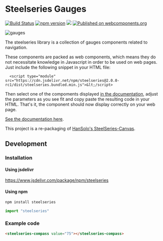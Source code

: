 
# Steelseries Gauges

[![Build Status](https://travis-ci.org/nicolas-van/steelseries.svg?branch=master)](https://travis-ci.org/nicolas-van/steelseries) [![npm version](https://img.shields.io/npm/v/steelseries.svg)](https://www.npmjs.com/package/steelseries) [![](https://github.com/nicolas-van/steelseries/workflows/Node%20CI/badge.svg)](https://github.com/nicolas-van/steelseries/actions) [![Published on webcomponents.org](https://img.shields.io/badge/webcomponents.org-published-blue.svg)](https://www.webcomponents.org/element/nicolas-van/steelseries)

![gauges](./gauges.gif)
      
The steelseries library is a collection of gauges components related to navigation.

These components are packed as web components, which means they do not necessitate knowledge in Javascript
in order to be used on web pages. Just include the following snippet in your HTML file:

```
  <script type="module" src="https://cdn.jsdelivr.net/npm/steelseries@2.0.0-rc1/dist/steelseries.bundled.min.js">&lt;/script>
```

Then select one of the compoments displayed [in the documentation](https://nicolas-van.github.io/steelseries/), adjust the parameters as you see fit and copy paste the resulting
code in your HTML. That's it, the component should now display correctly on your web page.

[See the documentation here](https://nicolas-van.github.io/steelseries/).

This project is a re-packaging of [HanSolo's SteelSeries-Canvas](https://github.com/HanSolo/SteelSeries-Canvas).

## Development

### Installation

#### Using jsdelivr

https://www.jsdelivr.com/package/npm/steelseries

#### Using npm

```bash
npm install steelseries
```

```javascript
import "steelseries"
```

### Example code

```html
<steelseries-compass value="75"></steelseries-compass>
```
